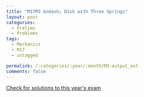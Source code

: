 ```yaml
---
title: "M17M3 &ndash; Disk with Three Springs"
layout: post
categories:
  - Prelims
  - Problems
tags:
  - Mechanics
  - M17
  - untagged

permalink: /:categories/:year/:month/M3:output_ext
comments: false
---
```

<object data="2017M3M.pdf" type="application/pdf" width="100%" height="500"></object>
<div class="message"><a href='https://princetonprelim.com/prelim/36/'>Check for solutions to this year's exam</a></div>